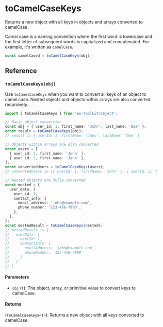 # toCamelCaseKeys

Returns a new object with all keys in objects and arrays converted to camelCase.

Camel case is a naming convention where the first word is lowercase and the first letter of subsequent words is capitalized and concatenated. For example, it's written as `camelCase`.

```typescript
const camelCased = toCamelCaseKeys(obj);
```

## Reference

### `toCamelCaseKeys(obj)`

Use `toCamelCaseKeys` when you want to convert all keys of an object to camel case. Nested objects and objects within arrays are also converted recursively.

```typescript
import { toCamelCaseKeys } from 'es-toolkit/object';

// Basic object conversion
const obj = { user_id: 1, first_name: 'John', last_name: 'Doe' };
const result = toCamelCaseKeys(obj);
// result is { userId: 1, firstName: 'John', lastName: 'Doe' }

// Objects within arrays are also converted
const users = [
  { user_id: 1, first_name: 'John' },
  { user_id: 2, first_name: 'Jane' },
];
const convertedUsers = toCamelCaseKeys(users);
// convertedUsers is [{ userId: 1, firstName: 'John' }, { userId: 2, firstName: 'Jane' }]

// Nested objects are fully converted
const nested = {
  user_data: {
    user_id: 1,
    contact_info: {
      email_address: 'john@example.com',
      phone_number: '123-456-7890',
    },
  },
};
const nestedResult = toCamelCaseKeys(nested);
// nestedResult is {
//   userData: {
//     userId: 1,
//     contactInfo: {
//       emailAddress: 'john@example.com',
//       phoneNumber: '123-456-7890'
//     }
//   }
// }
```

#### Parameters

- `obj` (`T`): The object, array, or primitive value to convert keys to camelCase.

#### Returns

(`ToCamelCaseKeys<T>`): Returns a new object with all keys converted to camelCase.
